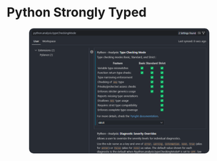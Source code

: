 # Python Strongly Typed

<div style="text-align: center;">
  <img src="images/python-strongly-type.png" style="border-radius: 10px; width: 80%;" alt="Python is a strongly typed language">
</div>
